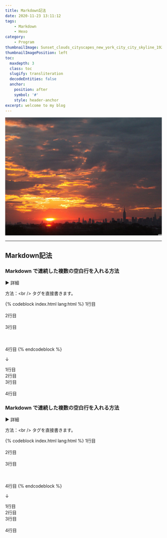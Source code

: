 ```yaml
---
title: Markdown記法
date: 2020-11-23 13:11:12
tags:
    - Markdown
    - Hexo 
category: 
    - Program
thumbnailImage: Sunset_clouds_cityscapes_new_york_city_city_skyline_1920x1440.jpg
thumbnailImagePosition: left
toc:
  maxdepth: 3
  class: toc
  slugify: transliteration
  decodeEntities: false
  anchor:
    position: after
    symbol: '#'
    style: header-anchor
excerpt: welcome to my blog
---
```


![カメラの画像](/images/Sunset_clouds_cityscapes_new_york_city_city_skyline_1920x1440.jpg)

<!-- > これは引用です。 -->

<!-- toc -->

---


## Markdown記法

### Markdown で連続した複数の空白行を入れる方法

<p class="postToggle">▶  詳細</p>
<div class="postToggled postToggledClose">

方法：&lt;br /&gt; タグを直接書きます。

{% codeblock index.html lang:html %}
1行目
<br />
<br />
2行目
<br />
<br />
3行目
<br />
<br />
<br />
<br />
4行目
{% endcodeblock %}

↓

1行目
<br />
2行目
<br />
3行目
<br />
<br />
4行目
</div>

### Markdown で連続した複数の空白行を入れる方法

<p class="postToggle">▶  詳細</p>
<div class="postToggled postToggledClose">

方法：&lt;br /&gt; タグを直接書きます。

{% codeblock index.html lang:html %}
1行目
<br />
<br />
2行目
<br />
<br />
3行目
<br />
<br />
<br />
<br />
4行目
{% endcodeblock %}

↓

1行目
<br />
2行目
<br />
3行目
<br />
<br />
4行目
</div>

<script>
    // var postToggles = document.getElementsByClassName('postToggle')
    // var postToggleds = document.getElementsByClassName('postToggled')
    //     postToggles = [].slice.call(postToggles)

    // postToggleds = [].slice.call(postToggleds)
    // for(let i=0; i<postToggles.length; i++) {
    //     postToggles[i].addEventListener('click', postTog, false)
    // }
    // function postTog(e) {
        
    //     const eTarget = e.currentTarget.nextElementSibling

    //     if (eTarget.hasAttribute('style')) {
    //         eTarget.removeAttribute('style')
    //     } else {
    //         eTarget.style.setProperty('position', 'absolute')
    //         eTarget.style.setProperty('top', '-100000vh')
    //     } 
    // }

</script>